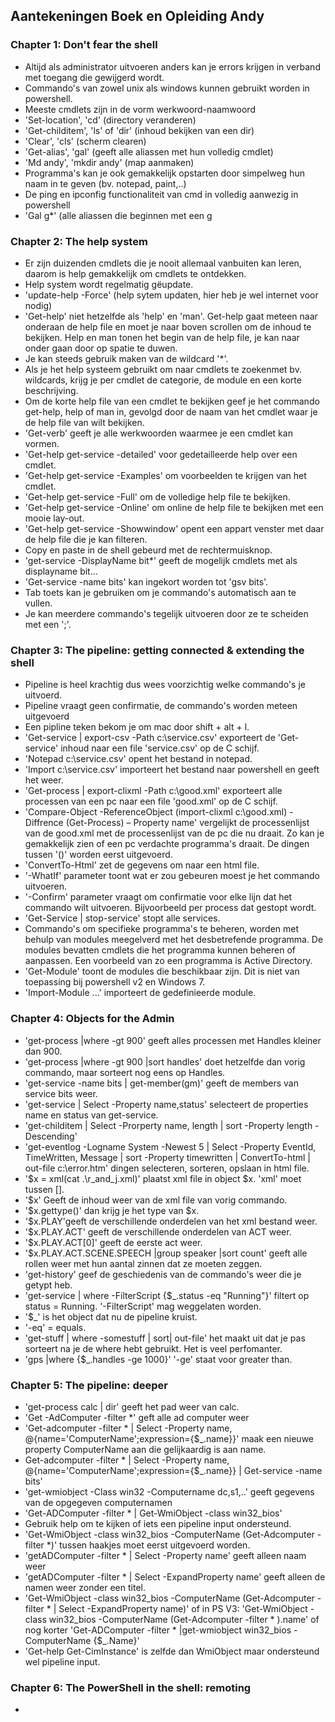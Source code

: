 ## Aantekeningen Boek en Opleiding Andy


### Chapter 1: Don't fear the shell


- Altijd als administrator uitvoeren anders kan je errors krijgen in verband met toegang die gewijgerd wordt.
- Commando's van zowel unix als windows kunnen gebruikt worden in powershell.
- Meeste cmdlets zijn in de vorm werkwoord-naamwoord
- 'Set-location', 'cd' (directory veranderen)
- 'Get-childitem', 'ls' of 'dir' (inhoud bekijken van een dir)
- 'Clear', 'cls' (scherm clearen)
- 'Get-alias', 'gal' (geeft alle aliassen met hun volledig cmdlet) 
- 'Md andy', 'mkdir andy' (map aanmaken)
- Programma's kan je ook gemakkelijk opstarten door simpelweg hun naam in te geven (bv. notepad, paint,..)
- De ping en ipconfig functionaliteit van cmd in volledig aanwezig in powershell
- 'Gal g*' (alle aliassen die beginnen met een g

### Chapter 2: The help system

- Er zijn duizenden cmdlets die je nooit allemaal vanbuiten kan leren, daarom is help gemakkelijk om cmdlets te ontdekken.
- Help system wordt regelmatig gëupdate.
- 'update-help -Force' (help sytem updaten, hier heb je wel internet voor nodig)
- 'Get-help' niet hetzelfde als 'help' en 'man'.
Get-help gaat meteen naar onderaan de help file en moet je naar boven scrollen om de inhoud te bekijken.
Help en man tonen het begin van de help file, je kan naar onder gaan door op spatie te duwen.
- Je kan steeds gebruik maken van de wildcard '*'.
- Als je het help systeem gebruikt om naar cmdlets te zoekenmet bv. wildcards, krijg je per cmdlet de categorie, de module en een korte beschrijving.
- Om de korte help file van een cmdlet te bekijken geef je het commando get-help, help of man in, gevolgd door de naam van het cmdlet waar je de help file van wilt bekijken.
- 'Get-verb' geeft je alle werkwoorden waarmee je een cmdlet kan vormen.
- 'Get-help get-service -detailed' voor gedetailleerde help over een cmdlet.
- 'Get-help get-service -Examples' om voorbeelden te krijgen van het cmdlet.
- 'Get-help get-service -Full' om de volledige help file te bekijken.
- 'Get-help get-service -Online' om online de help file te bekijken met een mooie lay-out.
- 'Get-help get-service -Showwindow' opent een appart venster met daar de help file die je kan filteren.
- Copy en paste in de shell gebeurd met de rechtermuisknop.
- 'get-service -DisplayName bit*' geeft de mogelijk cmdlets met als displayname bit...
- 'Get-service -name bits' kan ingekort worden tot 'gsv bits'.
- Tab toets kan je gebruiken om je commando's automatisch aan te vullen.
- Je kan meerdere commando's tegelijk uitvoeren door ze te scheiden met een ';'.

### Chapter 3: The pipeline: getting connected & extending the shell

- Pipeline is heel krachtig dus wees voorzichtig welke commando's je uitvoerd.
- Pipeline vraagt geen confirmatie, de commando's worden meteen uitgevoerd
- Een pipline teken bekom je om mac door shift + alt + l.
- 'Get-service | export-csv -Path c:\service.csv' exporteert de 'Get-service' inhoud naar een file 'service.csv' op de C schijf.
- 'Notepad c:\service.csv' opent het bestand in notepad.
- 'Import c:\service.csv' importeert het bestand naar powershell en geeft het weer.
- 'Get-process | export-clixml -Path c:\good.xml' exporteert alle processen van een pc naar een file 'good.xml' op de C schijf.
- 'Compare-Object -ReferenceObject (import-clixml c:\good.xml) -Diffrence (Get-Process) – Property name' vergelijkt de processenlijst van de good.xml met de processenlijst van de pc die nu draait. Zo kan je gemakkelijk zien of een pc verdachte programma's draait. De dingen tussen '()' worden eerst uitgevoerd.
- 'ConvertTo-Html' zet de gegevens om naar een html file.
- '-WhatIf' parameter toont wat er zou gebeuren moest je het commando uitvoeren.
- '-Confirm' parameter vraagt om confirmatie voor elke lijn dat het commando wilt uitvoeren. Bijvoorbeeld per process dat gestopt wordt.
- 'Get-Service | stop-service' stopt alle services.
- Commando's om specifieke programma's te beheren, worden met behulp van modules meegelverd met het desbetrefende programma. De modules bevatten cmdlets die het programma kunnen beheren of aanpassen. Een voorbeeld van zo een programma is Active Directory.
- 'Get-Module' toont de modules die beschikbaar zijn. Dit is niet van toepassing bij powershell v2 en Windows 7.
- 'Import-Module ...' importeert de gedefinieerde module.

### Chapter 4: Objects for the Admin

- 'get-process |where -gt 900' geeft alles processen met Handles kleiner dan 900.
- 'get-process |where -gt 900 |sort handles' doet hetzelfde dan vorig commando, maar sorteert nog eens op Handles.
- 'get-service -name bits | get-member(gm)' geeft de members van service bits weer.
- 'get-service | Select -Property name,status' selecteert de properties name en status van get-service.
- 'get-childitem | Select -Prorperty name, length | sort -Property length -Descending' 
- 'get-eventlog -Logname System -Newest 5 | Select -Property EventId, TimeWritten, Message | sort -Property timewritten | ConvertTo-html | out-file c:\error.htm' dingen selecteren, sorteren, opslaan in html file.
- '$x = xml(cat .\r_and_j.xml)' plaatst xml file in object $x. 'xml' moet tussen [].
- '$x' Geeft de inhoud weer van de xml file van vorig commando.
- '$x.gettype()' dan krijg je het type van $x.
- '$x.PLAY'geeft de verschillende onderdelen van het xml bestand weer.
- '$x.PLAY.ACT' geeft de verschillende onderdelen van ACT weer.
- '$x.PLAY.ACT[0]' geeft de eerste act weer.
- '$x.PLAY.ACT.SCENE.SPEECH |group speaker |sort count' geeft alle rollen weer met hun aantal zinnen dat ze moeten zeggen.
- 'get-history' geef de geschiedenis van de commando's weer die je getypt heb.
- 'get-service | where -FilterScript {$_.status -eq "Running"}' filtert op status = Running. '-FilterScript' mag weggelaten worden.
- '$_' is het object dat nu de pipeline kruist.
- '-eq' = equals.
- 'get-stuff | where -somestuff | sort|  out-file' het maakt uit dat je pas sorteert na je de where hebt gebruikt. Het is veel perfomanter.
- 'gps |where {$_.handles -ge 1000}' '-ge' staat voor greater than.

### Chapter 5: The pipeline: deeper

- 'get-process calc | dir' geeft het pad weer van calc.
- 'Get -AdComputer -filter *' geft alle ad computer weer 
- 'Get-adcomputer -filter * | Select -Property name, @{name='ComputerName';expression={$_.name}}' maak een nieuwe property ComputerName aan die gelijkaardig is aan name.
- Get-adcomputer -filter * | Select -Property name, @{name='ComputerName';expression={$_.name}} | Get-service -name bits'
- 'get-wmiobject -Class win32 -Computername dc,s1,..' geeft gegevens van de opgegeven computernamen
- 'Get-ADComputer -filter * | Get-WmiObject -class win32_bios'
- Gebruik help om te kijken of iets een pipeline input ondersteund.
- 'Get-WmiObject -class win32_bios -ComputerName (Get-Adcomputer -filter *)' tussen haakjes moet eerst uitgevoerd worden.
- 'getADComputer -filter * | Select -Property name' geeft alleen naam weer
- 'getADComputer -filter * | Select -ExpandProperty name' geeft alleen de namen weer zonder een titel.
- 'Get-WmiObject -class win32_bios -ComputerName (Get-Adcomputer -filter * | Select -ExpandProperty name)' of in PS V3: 'Get-WmiObject -class win32_bios -ComputerName (Get-Adcomputer -filter * ).name' of nog korter 'Get-ADComputer -filter * |get-wmiobject win32_bios -ComputerName {$_.Name}'
- 'Get-help Get-CimInstance' is zelfde dan WmiObject maar ondersteund wel pipeline input.

### Chapter 6: The PowerShell in the shell: remoting

- 
